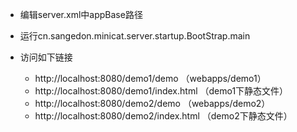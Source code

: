 - 编辑server.xml中appBase路径

- 运行cn.sangedon.minicat.server.startup.BootStrap.main

- 访问如下链接
  - http://localhost:8080/demo1/demo （webapps/demo1）
  - http://localhost:8080/demo1/index.html （demo1下静态文件）
  - http://localhost:8080/demo2/demo （webapps/demo2）
  - http://localhost:8080/demo2/index.html （demo2下静态文件）